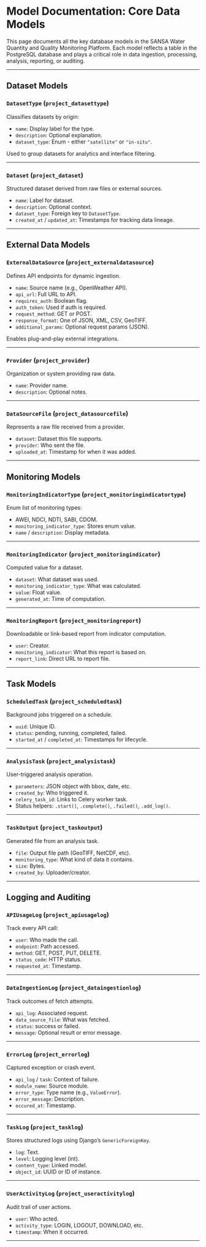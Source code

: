 # Model Documentation: Core Data Models

This page documents all the key database models in the SANSA Water Quantity and Quality Monitoring Platform. Each model reflects a table in the PostgreSQL database and plays a critical role in data ingestion, processing, analysis, reporting, or auditing.

---

## Dataset Models

### `DatasetType` (`project_datasettype`)
Classifies datasets by origin:

- `name`: Display label for the type.
- `description`: Optional explanation.
- `dataset_type`: Enum - either `"satellite"` or `"in-situ"`.

Used to group datasets for analytics and interface filtering.

---

### `Dataset` (`project_dataset`)
Structured dataset derived from raw files or external sources.

- `name`: Label for dataset.
- `description`: Optional context.
- `dataset_type`: Foreign key to `DatasetType`.
- `created_at` / `updated_at`: Timestamps for tracking data lineage.

---

## External Data Models

### `ExternalDataSource` (`project_externaldatasource`)
Defines API endpoints for dynamic ingestion.

- `name`: Source name (e.g., OpenWeather API).
- `api_url`: Full URL to API.
- `requires_auth`: Boolean flag.
- `auth_token`: Used if auth is required.
- `request_method`: GET or POST.
- `response_format`: One of JSON, XML, CSV, GeoTIFF.
- `additional_params`: Optional request params (JSON).

Enables plug-and-play external integrations.

---

### `Provider` (`project_provider`)
Organization or system providing raw data.

- `name`: Provider name.
- `description`: Optional notes.

---

### `DataSourceFile` (`project_datasourcefile`)
Represents a raw file received from a provider.

- `dataset`: Dataset this file supports.
- `provider`: Who sent the file.
- `uploaded_at`: Timestamp for when it was added.

---

## Monitoring Models

### `MonitoringIndicatorType` (`project_monitoringindicatortype`)
Enum list of monitoring types:

- AWEI, NDCI, NDTI, SABI, CDOM.
- `monitoring_indicator_type`: Stores enum value.
- `name` / `description`: Display metadata.

---

### `MonitoringIndicator` (`project_monitoringindicator`)
Computed value for a dataset.

- `dataset`: What dataset was used.
- `monitoring_indicator_type`: What was calculated.
- `value`: Float value.
- `generated_at`: Time of computation.

---

### `MonitoringReport` (`project_monitoringreport`)
Downloadable or link-based report from indicator computation.

- `user`: Creator.
- `monitoring_indicator`: What this report is based on.
- `report_link`: Direct URL to report file.

---

## Task Models

### `ScheduledTask` (`project_scheduledtask`)
Background jobs triggered on a schedule.

- `uuid`: Unique ID.
- `status`: pending, running, completed, failed.
- `started_at` / `completed_at`: Timestamps for lifecycle.

---

### `AnalysisTask` (`project_analysistask`)
User-triggered analysis operation.

- `parameters`: JSON object with bbox, date, etc.
- `created_by`: Who triggered it.
- `celery_task_id`: Links to Celery worker task.
- Status helpers: `.start()`, `.complete()`, `.failed()`, `.add_log()`.

---

### `TaskOutput` (`project_taskoutput`)
Generated file from an analysis task.

- `file`: Output file path (GeoTIFF, NetCDF, etc).
- `monitoring_type`: What kind of data it contains.
- `size`: Bytes.
- `created_by`: Uploader/creator.

---

## Logging and Auditing

### `APIUsageLog` (`project_apiusagelog`)
Track every API call:

- `user`: Who made the call.
- `endpoint`: Path accessed.
- `method`: GET, POST, PUT, DELETE.
- `status_code`: HTTP status.
- `requested_at`: Timestamp.

---

### `DataIngestionLog` (`project_dataingestionlog`)
Track outcomes of fetch attempts.

- `api_log`: Associated request.
- `data_source_file`: What was fetched.
- `status`: success or failed.
- `message`: Optional result or error message.

---

### `ErrorLog` (`project_errorlog`)
Captured exception or crash event.

- `api_log` / `task`: Context of failure.
- `module_name`: Source module.
- `error_type`: Type name (e.g., `ValueError`).
- `error_message`: Description.
- `occured_at`: Timestamp.

---

### `TaskLog` (`project_tasklog`)
Stores structured logs using Django’s `GenericForeignKey`.

- `log`: Text.
- `level`: Logging level (int).
- `content_type`: Linked model.
- `object_id`: UUID or ID of instance.

---

### `UserActivityLog` (`project_useractivitylog`)
Audit trail of user actions.

- `user`: Who acted.
- `activity_type`: LOGIN, LOGOUT, DOWNLOAD, etc.
- `timestamp`: When it occurred.

---
